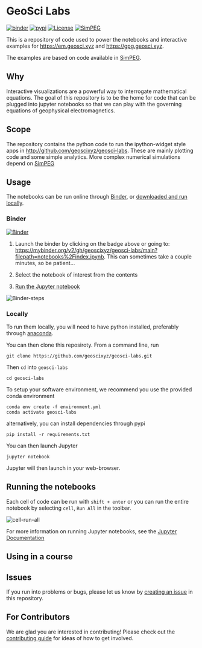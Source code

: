 # GeoSci Labs

[![binder](https://mybinder.org/badge.svg)](https://mybinder.org/v2/gh/geoscixyz/geosci-labs/main?filepath=notebooks%2Findex.ipynb)
[![pypi](https://img.shields.io/pypi/v/geoscilabs.svg)](https://pypi.python.org/pypi/geoscilabs)
[![License](https://img.shields.io/github/license/geoscixyz/geosci-labs.svg)](https://github.com/geoscixyz/geosci-labs/blob/main/LICENSE)
[![SimPEG](https://img.shields.io/badge/powered%20by-SimPEG-blue.svg)](http://simpeg.xyz)

This is a repository of code used to power the notebooks and interactive examples for https://em.geosci.xyz and https://gpg.geosci.xyz.

The examples are based on code available in [SimPEG](http://simpeg.xyz).

## Why

Interactive visualizations are a powerful way to interrogate mathematical equations. The goal of this repository is to be the home for code that can be plugged into jupyter notebooks so that we can play with the governing equations of geophysical electromagnetics.

## Scope

The repository contains the python code to run the ipython-widget style apps in http://github.com/geoscixyz/geosci-labs. These are mainly plotting code and some simple analytics. More complex numerical simulations depend on [SimPEG](http://simpeg.xyz)

## Usage

The notebooks can be run online through [Binder](#Binder), or [downloaded and run locally](#Locally).

### Binder

[![Binder](https://mybinder.org/badge.svg)](https://mybinder.org/v2/gh/geoscixyz/geosci-labs/main?filepath=notebooks%2Findex.ipynb)

1. Launch the binder by clicking on the badge above or going to: https://mybinder.org/v2/gh/geoscixyz/geosci-labs/main?filepath=notebooks%2Findex.ipynb.
   This can sometimes take a couple minutes, so be patient...

2. Select the notebook of interest from the contents

3. [Run the Jupyter notebook](#Running-the-notebooks)

![Binder-steps](https://em.geosci.xyz/_images/binder-steps.png)

### Locally

To run them locally, you will need to have python installed, preferably through [anaconda](https://www.anaconda.com/download/).

You can then clone this reposiroty. From a command line, run

```
git clone https://github.com/geoscixyz/geosci-labs.git
```

Then `cd` into `geosci-labs`

```
cd geosci-labs
```

To setup your software environment, we recommend you use the provided conda environment

```
conda env create -f environment.yml
conda activate geosci-labs
```

alternatively, you can install dependencies through pypi
```
pip install -r requirements.txt
```

You can then launch Jupyter
```
jupyter notebook
```

Jupyter will then launch in your web-browser.

## Running the notebooks

Each cell of code can be run with `shift + enter` or you can run the entire notebook by selecting `cell`, `Run All` in the toolbar.

![cell-run-all](https://em.geosci.xyz/_images/run_all_cells.png)

For more information on running Jupyter notebooks, see the [Jupyter Documentation](https://jupyter.readthedocs.io/en/latest/)

## Using in a course

## Issues

If you run into problems or bugs, please let us know by [creating an issue](https://github.com/geoscixyz/geosci-labs/issues/new) in this repository.

## For Contributors

We are glad you are interested in contributing! Please check out the [contributing guide](CONTRIBUTING.md) for ideas of how to get involved.
